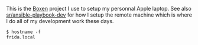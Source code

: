 This is the [Boxen][] project I use to setup my personnal Apple laptop. See
also [sr/ansible-playbook-dev][ansible] for how I setup the remote machine
which is where I do all of my development work these days.

```
$ hostname -f
frida.local
```

[Boxen]: https://github.com/boxen/our-boxen/#our-boxen
[ansible]: https://github.com/sr/ansible-playbook-dev
